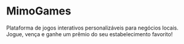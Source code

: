 # MimoGames
Plataforma de jogos interativos personalizáveis para negócios locais. Jogue, vença e ganhe um prêmio do seu estabelecimento favorito!
